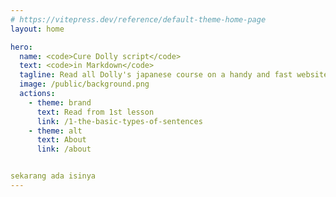 ```yaml
---
# https://vitepress.dev/reference/default-theme-home-page
layout: home

hero:
  name: <code>Cure Dolly script</code>
  text: <code>in Markdown</code>
  tagline: Read all Dolly's japanese course on a handy and fast website
  image: /public/background.png
  actions:
    - theme: brand
      text: Read from 1st lesson
      link: /1-the-basic-types-of-sentences
    - theme: alt
      text: About
      link: /about


sekarang ada isinya
---
```


